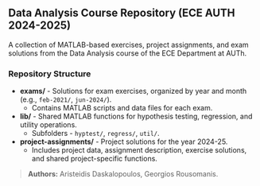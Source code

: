 ## Data Analysis Course Repository (ECE AUTH 2024-2025)

A collection of MATLAB-based exercises, project assignments, and exam solutions from the Data Analysis course of the ECE Department at AUTh.

### Repository Structure

- **exams/** - Solutions for exam exercises, organized by year and month (e.g., `feb-2021/`, `jun-2024/`).
  - Contains MATLAB scripts and data files for each exam.
- **lib/** - Shared MATLAB functions for hypothesis testing, regression, and utility operations.
  - Subfolders - `hyptest/`, `regress/`, `util/`.
- **project-assignments/** - Project solutions for the year 2024-25.
  - Includes project data, assignment description, exercise solutions, and shared project-specific functions.

> **Authors:** Aristeidis Daskalopoulos, Georgios Rousomanis.
